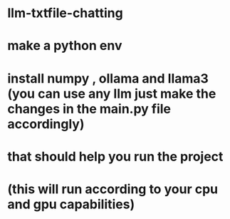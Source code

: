 # llm-txtfile-chatting

# make a python env
# install numpy , ollama and llama3 (you can use any llm just make the changes in the main.py file accordingly)
# that should help you run the project
# (this will run according to your cpu and gpu capabilities)
